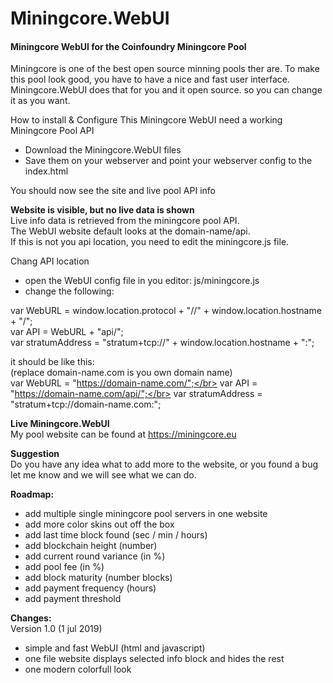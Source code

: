 # Miningcore.WebUI
<h4>Miningcore WebUI for the Coinfoundry Miningcore Pool</h4>

Miningcore is one of the best open source minning pools ther are.
To make this pool look good, you have to have a nice and fast user interface.
Miningcore.WebUI does that for you and it open source. so you can change it as you want. 

How to install & Configure
This Miningcore WebUI need a working Miningcore Pool API
- Download the Miningcore.WebUI files
- Save them on your webserver and point your webserver config to the index.html
  
You should now see the site and live pool API info

  
<b>Website is visible, but no live data is shown</b></br>
Live info data is retrieved from the miningcore pool API.</br>
The WebUI website default looks at the domain-name/api.</br>
If this is not you api location, you need to edit the miningcore.js file.</br>

Chang API location</br>
- open the WebUI config file in you editor: js/miningcore.js
- change the following:

var WebURL         = window.location.protocol + "//" + window.location.hostname + "/";</br>
var API            = WebURL + "api/";</br>
var stratumAddress = "stratum+tcp://" + window.location.hostname + ":";</br>


it should be like this:</br>
(replace domain-name.com is you own domain name)</br>
var WebURL = "https://domain-name.com/";</br>
var API = "https://domain-name.com/api/";</br>
var stratumAddress = "stratum+tcp://domain-name.com:";</br>



<b>Live Miningcore.WebUI</b></br>
My pool website can be found at https://miningcore.eu


<b>Suggestion</b></br>
Do you have any idea what to add more to the website, or you found a bug
let me know and we will see what we can do.


<b>Roadmap:</b></br>
- add multiple single miningcore pool servers in one website
- add more color skins out off the box
- add last time block found (sec / min / hours)
- add blockchain height (number)
- add current round variance  (in %)
- add pool fee (in %)
- add block maturity (number blocks)
- add payment frequency  (hours)
- add payment threshold


<b>Changes:</b></br>
Version 1.0  (1 jul 2019)
- simple and fast WebUI (html and javascript)
- one file website displays selected info block and hides the rest
- one modern colorfull look 


